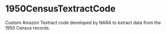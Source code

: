# 1950CensusTextractCode
Custom Amazon Textract code developed by NARA to extract data from the 1950 Census records.
